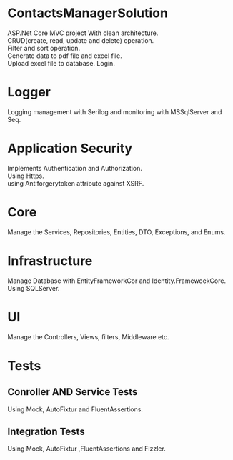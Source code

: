 # ContactsManagerSolution 
ASP.Net Core MVC project With clean architecture.<br>
CRUD(create, read, update and delete) operation.<br>
Filter and sort operation.<br>
Generate data to pdf file and excel file. <br>
Upload excel file to database.
Login.
<h1>Logger</h1>
Logging management with Serilog and monitoring with MSSqlServer and Seq.
<h1>Application Security</h1>
Implements Authentication and Authorization.<br>
Using Https.<br>
using Antiforgerytoken attribute against XSRF.
<h1>Core</h1>
Manage the Services, Repositories, Entities, DTO, Exceptions, and Enums.
<h1>Infrastructure</h1>
Manage Database with EntityFrameworkCor and Identity.FramewoekCore. <br> 
Using SQLServer.
<h1>UI</h1>
Manage the Controllers, Views, filters, Middleware etc.
<h1>Tests</h1> 
<h2>Conroller AND Service Tests</h2>  
Using Mock, AutoFixtur and FluentAssertions.
<h2>Integration Tests</h2> 
Using Mock, AutoFixtur ,FluentAssertions and Fizzler.
    
